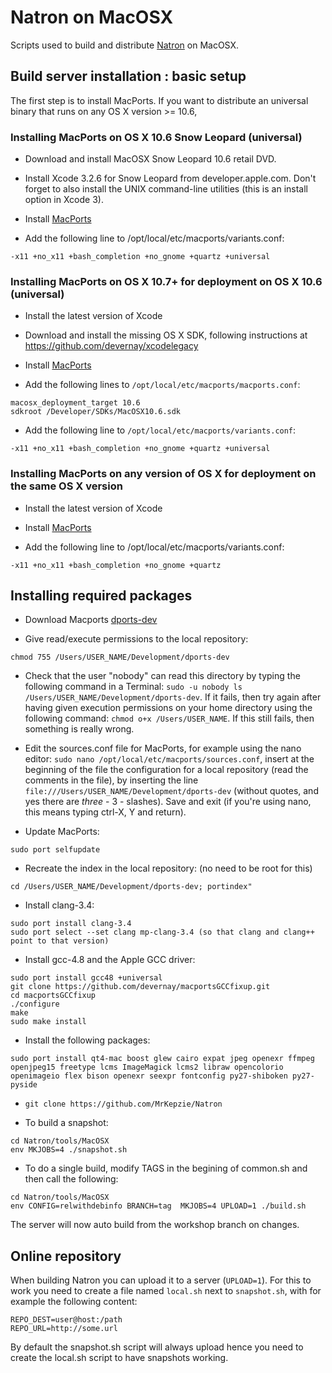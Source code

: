 # Natron on MacOSX

Scripts used to build and distribute [Natron](http://www.natron.fr) on MacOSX.


## Build server installation : basic setup

The first step is to install MacPorts. If you want to distribute an universal binary that runs on any OS X version >= 10.6, 

### Installing MacPorts on OS X 10.6 Snow Leopard (universal)

* Download and install MacOSX Snow Leopard 10.6 retail DVD.

* Install Xcode 3.2.6 for Snow Leopard from developer.apple.com. Don't forget to also install the UNIX command-line utilities (this is an install option in Xcode 3).

* Install [MacPorts](https://www.macports.org/install.php) 

* Add the following line to /opt/local/etc/macports/variants.conf:
```
-x11 +no_x11 +bash_completion +no_gnome +quartz +universal
```

### Installing MacPorts on OS X 10.7+ for deployment on OS X 10.6 (universal)

* Install the latest version of Xcode

* Download and install the missing OS X SDK, following instructions at https://github.com/devernay/xcodelegacy

* Install [MacPorts](https://www.macports.org/install.php) 

* Add the following lines to `/opt/local/etc/macports/macports.conf`:
```
macosx_deployment_target 10.6
sdkroot /Developer/SDKs/MacOSX10.6.sdk
```

* Add the following line to `/opt/local/etc/macports/variants.conf`:
```
-x11 +no_x11 +bash_completion +no_gnome +quartz +universal
```

### Installing MacPorts on any version of OS X for deployment on the same OS X version

* Install the latest version of Xcode

* Install [MacPorts](https://www.macports.org/install.php) 

* Add the following line to /opt/local/etc/macports/variants.conf:
```
-x11 +no_x11 +bash_completion +no_gnome +quartz
```

##  Installing required packages

* Download Macports [dports-dev](http://downloads.natron.fr/Third_Party_Sources/dports-dev.zip)

* Give read/execute permissions to the local repository:
```
chmod 755 /Users/USER_NAME/Development/dports-dev
```

* Check that the user "nobody" can read this directory by typing the following command in a Terminal: `sudo -u nobody ls /Users/USER_NAME/Development/dports-dev`. If it fails, then try again after having given execution permissions on your home directory using the following command: `chmod o+x /Users/USER_NAME`. If this still fails, then something is really wrong.

* Edit the sources.conf file for MacPorts, for example using the nano editor: `sudo nano /opt/local/etc/macports/sources.conf`, insert at the beginning of the file the configuration for a local repository (read the comments in the file), by inserting the line `file:///Users/USER_NAME/Development/dports-dev` (without quotes, and yes there are *three* - 3 - slashes). Save and exit (if you're using nano, this means typing ctrl-X, Y and return).

* Update MacPorts:
```
sudo port selfupdate
```

* Recreate the index in the local repository: (no need to be root for this)
```
cd /Users/USER_NAME/Development/dports-dev; portindex"
```

* Install clang-3.4:
```
sudo port install clang-3.4
sudo port select --set clang mp-clang-3.4 (so that clang and clang++ point to that version)
```

* Install gcc-4.8 and the Apple GCC driver:
```
sudo port install gcc48 +universal
git clone https://github.com/devernay/macportsGCCfixup.git
cd macportsGCCfixup
./configure
make
sudo make install
```

* Install the following packages:
```
sudo port install qt4-mac boost glew cairo expat jpeg openexr ffmpeg openjpeg15 freetype lcms ImageMagick lcms2 libraw opencolorio openimageio flex bison openexr seexpr fontconfig py27-shiboken py27-pyside
```

* `git clone https://github.com/MrKepzie/Natron`
 
* To build a snapshot:
```
cd Natron/tools/MacOSX
env MKJOBS=4 ./snapshot.sh
```

* To do a single build, modify TAGS in the begining of common.sh and then call the following:
```
cd Natron/tools/MacOSX
env CONFIG=relwithdebinfo BRANCH=tag  MKJOBS=4 UPLOAD=1 ./build.sh
```

The server will now auto build from the workshop branch on changes.

## Online repository

When building Natron you can upload it to a server (`UPLOAD=1`). For this to work you need to create a file named `local.sh` next to `snapshot.sh`, with for example the following content:
```
REPO_DEST=user@host:/path
REPO_URL=http://some.url
```

By default the snapshot.sh script will always upload hence you need to create the local.sh script to have snapshots working.
